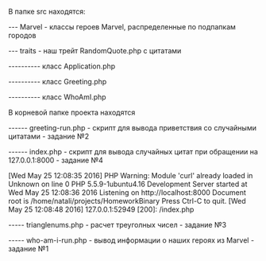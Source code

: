 В папке src находятся:

--- Marvel - классы героев Marvel, распределенные по подпапкам городов

--- traits - наш трейт RandomQuote.php с цитатами

---------- класс Application.php

---------- класс Greeting.php

---------- класс WhoAmI.php


В корневой папке проекта находятся

------ greeting-run.php - скрипт для вывода приветствия со случайными цитатами - задание №2

------ index.php - скрипт для вывода случайных цитат при обращении на 127.0.0.1:8000 - задание №4

[Wed May 25 12:08:35 2016] PHP Warning:  Module 'curl' already loaded in Unknown on line 0
PHP 5.5.9-1ubuntu4.16 Development Server started at Wed May 25 12:08:36 2016
Listening on http://localhost:8000
Document root is /home/natali/projects/HomeworkBinary
Press Ctrl-C to quit.
[Wed May 25 12:08:48 2016] 127.0.0.1:52949 [200]: /index.php


----- trianglenums.php - расчет треуголных чисел - задание №3

----- who-am-i-run.php - вывод информации о наших героях из Marvel - задание №1

